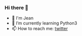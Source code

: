 ### Hi there 👋

- 🌟 I'm Jean
- 🌱 I’m currently learning Python3
- 📫 How to reach me: [twitter](https://twitter.com/dreamjean720)


<!--
**dreamjean/dreamjean** is a ✨ _special_ ✨ repository because its `README.md` (this file) appears on your GitHub profile.

Here are some ideas to get you started:

- 🔭 I’m currently working on ...
- 🌱 I’m currently learning ...
- 👯 I’m looking to collaborate on ...
- 🤔 I’m looking for help with ...
- 💬 Ask me about ...
- 📫 How to reach me: ...
- 😄 Pronouns: ...
- ⚡ Fun fact: ...
-->
